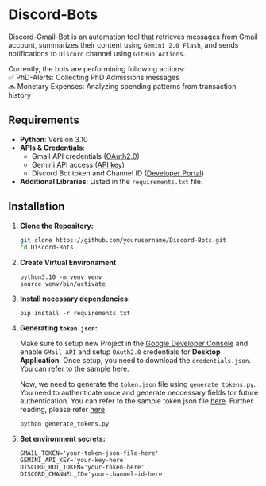 # Discord-Bots

Discord-Gmail-Bot is an automation tool that retrieves messages from Gmail account, summarizes their content using `Gemini 2.0 Flash`, and sends notifications to `Discord` channel using `GitHub Actions`.

Currently, the bots are performining following actions:  
✅ PhD-Alerts: Collecting PhD Admissions messages  
🔜 Monetary Expenses: Analyzing spending patterns from transaction history 

## Requirements

- **Python**: Version 3.10
- **APIs & Credentials**:
  - Gmail API credentials ([OAuth2.0](https://console.cloud.google.com/apis/credentials/consent))
  - Gemini API access ([API key](https://ai.google.dev/gemini-api/docs/api-key))
  - Discord Bot token and Channel ID ([Developer Portal](https://discord.com/developers/docs/intro))
- **Additional Libraries**: Listed in the `requirements.txt` file.

## Installation

1. **Clone the Repository:**

   ```bash
   git clone https://github.com/yourusername/Discord-Bots.git
   cd Discord-Bots
   ```

2. **Create Virtual Environament**

    ```
    python3.10 -m venv venv
    source venv/bin/activate
    ```

3. **Install necessary dependencies:**

    ```
    pip install -r requirements.txt
    ```

4. **Generating `token.json`:**

    Make sure to setup new Project in the [Google Developer Console](https://console.developers.google.com/project) and enable `GMail API` and setup `OAuth2.0` credentials for **Desktop Application**. Once setup, you need to download the `credentials.json`. You can refer to the sample [here](https://github.com/pradhanhitesh/Discord-Bots/blob/main/SAMPLE/sample_credentials.json).

    Now, we need to generate the `token.json` file using `generate_tokens.py`. You need to authenticate once and generate neccessary fields for future authentication. You can refer to the sample token.json file [here](https://github.com/pradhanhitesh/Discord-Bots/blob/main/SAMPLE/sample_token.json). Further reading, please refer [here](https://developers.google.com/gmail/api/auth/web-server).

    ```
    python generate_tokens.py
    ```

5. **Set environment secrets:**

    ```
    GMAIL_TOKEN='your-token-json-file-here'
    GEMINI_API_KEY='your-key-here'
    DISCORD_BOT_TOKEN='your-token-here'
    DISCORD_CHANNEL_ID='your-channel-id-here'
    ```
